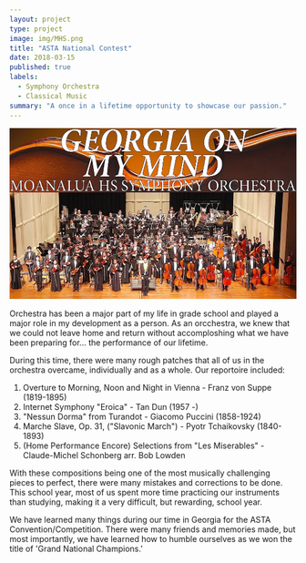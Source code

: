 ```yaml
---
layout: project
type: project
image: img/MHS.png
title: "ASTA National Contest"
date: 2018-03-15
published: true
labels:
  - Symphony Orchestra
  - Classical Music
summary: "A once in a lifetime opportunity to showcase our passion."
---
```

<a href="https://www.youtube.com/watch?v=XxvsqV39HFo"><img class="img-fluid" src="../img/GeorgiaSO.jpg"
                                                        width="auto"
                                                        height="300"
                                                        class="center"></a> 

Orchestra has been a major part of my life in grade school and played a major role in my development as a person. As an orcchestra, we knew that we could not leave home and return without accomploshing what we have been preparing for... the performance of our lifetime.

During this time, there were many rough patches that all of us in the orchestra overcame, individually and as a whole. Our reportoire included: 
1. Overture to Morning, Noon and Night in Vienna - Franz von Suppe (1819-1895)
2. Internet Symphony "Eroica" - Tan Dun (1957 -)
3. "Nessun Dorma" from Turandot - Giacomo Puccini (1858-1924)
4. Marche Slave, Op. 31, ("Slavonic March") - Pyotr Tchaikovsky (1840-1893)
5. (Home Performance Encore) Selections from "Les Miserables" - Claude-Michel Schonberg arr. Bob Lowden

With these compositions being one of the most musically challenging pieces to perfect, there were many mistakes and corrections to be done. This school year, most of us spent more time practicing our instruments than studying, making it a very difficult, but rewarding, school year.

We have learned many things during our time in Georgia for the ASTA Convention/Competition. There were many friends and memories made, but most importantly, we have learned how to humble ourselves as we won the title of 'Grand National Champions.'

